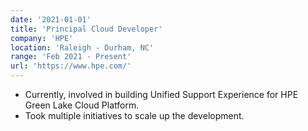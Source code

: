 ```yaml
---
date: '2021-01-01'
title: 'Principal Cloud Developer'
company: 'HPE'
location: 'Raleigh - Durham, NC'
range: 'Feb 2021 - Present'
url: 'https://www.hpe.com/'
---
```


- Currently, involved in building Unified Support Experience for HPE Green Lake Cloud Platform.
- Took multiple initiatives to scale up the development.
